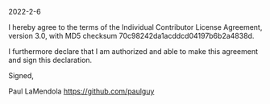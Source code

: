 2022-2-6

I hereby agree to the terms of the Individual Contributor License
Agreement, version 3.0, with MD5 checksum
70c98242da1acddcd04197b6b2a4838d.

I furthermore declare that I am authorized and able to make this
agreement and sign this declaration.

Signed,

Paul LaMendola
https://github.com/paulguy
